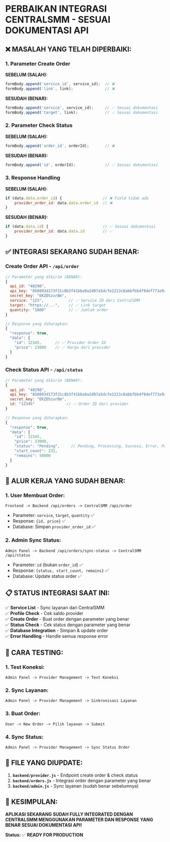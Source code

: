 # PERBAIKAN INTEGRASI CENTRALSMM - SESUAI DOKUMENTASI API

## ❌ **MASALAH YANG TELAH DIPERBAIKI:**

### 1. **Parameter Create Order**
**SEBELUM (SALAH):**
```javascript
formBody.append('service_id', service_id);  // ❌
formBody.append('link', link);              // ❌
```

**SESUDAH (BENAR):**
```javascript
formBody.append('service', service_id);     // ✅ Sesuai dokumentasi
formBody.append('target', link);            // ✅ Sesuai dokumentasi
```

### 2. **Parameter Check Status**
**SEBELUM (SALAH):**
```javascript
formBody.append('order_id', orderId);       // ❌
```

**SESUDAH (BENAR):**
```javascript
formBody.append('id', orderId);             // ✅ Sesuai dokumentasi
```

### 3. **Response Handling**
**SEBELUM (SALAH):**
```javascript
if (data.data.order_id) {                  // ❌ Field tidak ada
    provider_order_id: data.data.order_id  // ❌
}
```

**SESUDAH (BENAR):**
```javascript
if (data.data.id) {                        // ✅ Sesuai dokumentasi
    provider_order_id: data.data.id        // ✅
}
```

## ✅ **INTEGRASI SEKARANG SUDAH BENAR:**

### **Create Order API** - `/api/order`
```javascript
// Parameter yang dikirim (BENAR):
{
  api_id: "48298",
  api_key: "850893d173f31c8b3f41bba9a2d07a5dcfe2213c8abbfbb4f9def771e9a92eae",
  secret_key: "EKZDSzurBm",
  service: "123",           // ✅ Service ID dari CentralSMM
  target: "https://...",    // ✅ Link target
  quantity: "1000"          // ✅ Jumlah order
}

// Response yang diharapkan:
{
  "response": true,
  "data": {
    "id": 12345,      // ✅ Provider Order ID
    "price": 23000    // ✅ Harga dari provider
  }
}
```

### **Check Status API** - `/api/status`
```javascript
// Parameter yang dikirim (BENAR):
{
  api_id: "48298",
  api_key: "850893d173f31c8b3f41bba9a2d07a5dcfe2213c8abbfbb4f9def771e9a92eae",
  secret_key: "EKZDSzurBm",
  id: "12345"              // ✅ Order ID dari provider
}

// Response yang diharapkan:
{
  "response": true,
  "data": {
    "id": 12345,
    "price": 23000,
    "status": "Pending",     // Pending, Processing, Success, Error, Partial
    "start_count": 232,
    "remains": 50000
  }
}
```

## 🔄 **ALUR KERJA YANG SUDAH BENAR:**

### 1. **User Membuat Order:**
```
Frontend -> Backend /api/orders -> CentralSMM /api/order
```
- Parameter: `service`, `target`, `quantity` ✅
- Response: `{id, price}` ✅
- Database: Simpan `provider_order_id` ✅

### 2. **Admin Sync Status:**
```
Admin Panel -> Backend /api/orders/sync-status -> CentralSMM /api/status
```
- Parameter: `id` (bukan `order_id`) ✅
- Response: `{status, start_count, remains}` ✅
- Database: Update status order ✅

## 📋 **STATUS INTEGRASI SAAT INI:**

✅ **Service List** - Sync layanan dari CentralSMM  
✅ **Profile Check** - Cek saldo provider  
✅ **Create Order** - Buat order dengan parameter yang benar  
✅ **Status Check** - Cek status dengan parameter yang benar  
✅ **Database Integration** - Simpan & update order  
✅ **Error Handling** - Handle semua response error  

## 🚀 **CARA TESTING:**

### 1. **Test Koneksi:**
```
Admin Panel -> Provider Management -> Test Koneksi
```

### 2. **Sync Layanan:**
```
Admin Panel -> Provider Management -> Sinkronisasi Layanan
```

### 3. **Buat Order:**
```
User -> New Order -> Pilih layanan -> Submit
```

### 4. **Sync Status:**
```
Admin Panel -> Provider Management -> Sync Status Order
```

## 📝 **FILE YANG DIUPDATE:**

1. **`backend/provider.js`** - Endpoint create order & check status
2. **`backend/orders.js`** - Integrasi order dengan parameter yang benar
3. **`backend/admin.js`** - Sync layanan (sudah benar sebelumnya)

## 🎯 **KESIMPULAN:**

**APLIKASI SEKARANG SUDAH FULLY INTEGRATED DENGAN CENTRALSMM MENGGUNAKAN PARAMETER DAN RESPONSE YANG BENAR SESUAI DOKUMENTASI API!**

**Status:** ✅ **READY FOR PRODUCTION**
